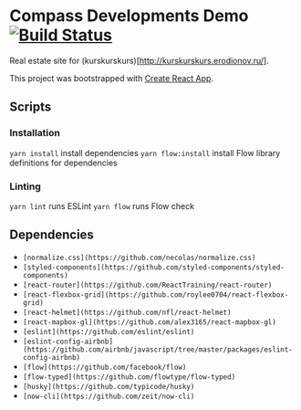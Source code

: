 # Compass Developments Demo [![Build Status](https://travis-ci.org/akronb/yard-frontend.svg?branch=master)](https://travis-ci.org/akronb/yard-frontend)

Real estate site for (kurskurskurs)[http://kurskurskurs.erodionov.ru/].

This project was bootstrapped with [Create React App](https://github.com/facebookincubator/create-react-app).

## Scripts
### Installation
`yarn install` install dependencies
`yarn flow:install` install Flow library definitions for dependencies
### Linting
`yarn lint` runs ESLint
`yarn flow` runs Flow check

## Dependencies
* `[normalize.css](https://github.com/necolas/normalize.css)`
* `[styled-components](https://github.com/styled-components/styled-components)`
* `[react-router](https://github.com/ReactTraining/react-router)`
* `[react-flexbox-grid](https://github.com/roylee0704/react-flexbox-grid)`
* `[react-helmet](https://github.com/nfl/react-helmet)`
* `[react-mapbox-gl](https://github.com/alex3165/react-mapbox-gl)`
* `[eslint](https://github.com/eslint/eslint)`
* `[eslint-config-airbnb](https://github.com/airbnb/javascript/tree/master/packages/eslint-config-airbnb)`
* `[flow](https://github.com/facebook/flow)`
* `[flow-typed](https://github.com/flowtype/flow-typed)`
* `[husky](https://github.com/typicode/husky)`
* `[now-cli](https://github.com/zeit/now-cli)`
